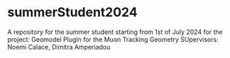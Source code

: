 # summerStudent2024
A repository  for the summer student starting from 1st of July 2024 for the project: Geomodel Plugin for the Muon Tracking Geometry
SUpervisors: Noemi Calace, Dimitra Amperiadou
